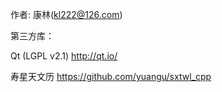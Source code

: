 作者:
康林(kl222@126.com)

第三方库：

Qt (LGPL v2.1)
http://qt.io/

寿星天文历
https://github.com/yuangu/sxtwl_cpp
